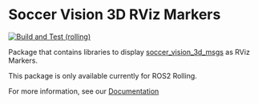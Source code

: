 # Soccer Vision 3D RViz Markers

[![Build and Test (rolling)](https://github.com/ros-sports/soccer_vision_3d_rviz_markers/actions/workflows/build_and_test_rolling.yaml/badge.svg?branch=rolling)](https://github.com/ros-sports/soccer_vision_3d_rviz_markers/actions/workflows/build_and_test_rolling.yaml?query=branch:rolling)

Package that contains libraries to display [soccer_vision_3d_msgs](https://index.ros.org/p/soccer_vision_3d_msgs/) as RViz Markers.

This package is only available currently for ROS2 Rolling.

For more information, see our [Documentation](https://soccer-vision-3d-rviz-markers.readthedocs.io/)
